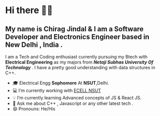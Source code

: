 # Hi there 🙂🙂

## My name is Chirag Jindal & I am a Software Developer and Electronics Engineer based in New Delhi , India .

I am a Tech and Coding enthusiast  currently pursuing my Btech with **Electrical Engineering** as my majors from ***Netaji Subhas University Of Technology*** .  I have a pretty good understanding with data structures in C++.
 

- 🎓 Electrical Engg **Sophomore** At **NSUT**,Delhi. 
- 💻 I’m currently working with [ECELL NSUT](https://ecellnsut.com/)
- 💡 I’m currently learning Advanced concepts of JS  & React JS. 
- 💬 Ask me about C++ , Javascript or any other latest tech .
- 😄 Pronouns: He/His


<!--
**Chirag77302/Chirag77302** is a ✨ _special_ ✨ repository because its `README.md` (this file) appears on your GitHub profile.

- 🎓 Electrical Engg **Sophomore** At **NSUT**,Delhi. 
- 💻 I’m currently working with [ECELL NSUT](https://ecellnsut.com/)
- 💡 I’m currently learning Advanced JS and React JS. 
- 💬 Ask me about C++ , Javascript or any other latest tech .
- 📫 How to reach me: ...
- 😄 Pronouns: He/His
- ⚡ Fun fact: 
-->

